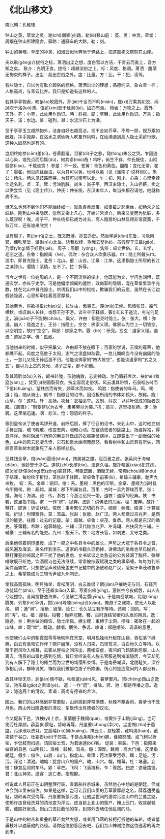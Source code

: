 # 《北山移文》

<span class="r">南北朝：孔稚珪

<link href="../../css/style.css" rel="stylesheet" type="text/css" />

<div class="p">

钟山之英，草堂之灵，驰(chí)烟驿(yì)路，勒(lè)移山庭：
<span class="comment">英、灵：神灵。草堂：周颙在钟山所建隐舍。驿路：通驿车的大路。勒：刻。</span>

<div class="translation">

钟山的英魂，草堂的神灵，如烟云似地奔驰于驿路上，把这篇移文镌刻在山崖。

</div>

夫以耿(gěng)介拔俗之标，萧洒出尘之想，度白雪以方洁，干青云而直上，吾方知之矣。
<span class="comment">耿介：光明正直。拔俗：超越流俗之上。标：风度、格调。萧洒：脱落无拘束的样子。出尘：超出世俗之外。度：比量。方：比。干：犯，凌驾。</span>

<div class="translation">

有些隐士，自以为有耿介超俗的标格，萧洒出尘的理想；品德纯洁，象白雪一样；人格高尚，与青云比并。我只是知道有这样的人。

</div>

若其亭亭物表，皎(jiǎo)皎霞外，芥(jiè)千金而不眄(miǎn)，屣(xǐ)万乘其如脱，闻凤吹于洛(luò)浦，值薪(xīn)歌于延濑(lài)，固亦有焉。
<span class="comment">物表：万物之上。霞外：天外。芥：小草，此处用作动词。眄：斜视。屣：草鞋，此处用作动词。万乘：指天子。浦：水边。值：碰到。濑：水流沙石上为濑。</span>

<div class="translation">

至于亭亭玉立超然物外，洁身自好志趣高洁，视千金如芥草，不屑一顾，视万乘如敝屣，挥手抛弃，在洛水之滨仙听人吹笙作凤鸣，在延濑遇到高人隐士采薪行歌，这种人固然也是有的。

</div>

岂期终始参(cēn)差(cī)，苍黄翻覆，泪翟(dí)子之悲，恸(tòng)朱公之哭。乍回迹以心染，或先贞而后黩(dú)，何其谬(miù)哉！呜呼，尚生不存，仲氏既往，山阿寂寥(liáo)，千载谁赏！
<span class="comment">参差：不一致。苍黄：青色和黄色。翻覆：变化无常。翟子：墨翟。他见练丝而泣，以为其可以黄，也可以黑（见《淮南子·说林训》）。朱公：杨朱。杨朱见歧路而哭，为其可以南可以北。乍：初、刚才。心染：心里牵挂仕途名利。贞：正。黩：污浊肮脏。尚生：尚子平，西汉末隐士，入山担薪，卖之以供食饮（见《高士传》）。仲氏：仲长统，东汉末年人，每当州郡召请他，他就称病不去。</span>

<div class="translation">

但怎么也想不到他们不能始终如一，就象青黄反覆，如墨翟之悲素丝，如杨朱之泣歧路。刚到山中来隐居，忽然又染上凡心，开始非常贞介，后来又变而为肮脏，多么荒谬啊！唉，尚子平、仲长统都已成为过去，高人隐居的山林显得非常寂寞，千秋万年，还有谁来欣赏！

</div>

世有周子，隽(jùn)俗之士，既文既博，亦玄亦史。然而学遁(dùn)东鲁，习隐南郭，偶吹草堂，滥(làn)巾北岳。诱我松桂，欺我云壑(hè)。虽假容于江皋(gāo)，乃缨(yīng)情于好爵(jué)。
<span class="comment">周子：周颙（yóng）。隽俗：卓立世俗。玄，玄学，老庄之道。东鲁：指颜阖（hé）。偶吹：杂合众人吹奏乐器。巾：隐士所戴头巾。滥巾，即冒充隐士。北岳：北山。壑：山谷。江皋：江岸。这里指隐士所居的长江之滨钟山。缨情：系情，忘不了。拉：折辱。</span>

<div class="translation">

当今之世有一位姓周的人，是一个不同流俗的俊才，他既能为文，学问也渊博，既通玄学，亦长于史学。可是他偏学颜阖的遁世，效南郭的隐居，混在草堂里滥竽充数，住在北山中冒充隐士。哄诱我们山中的松桂，欺骗我们的云崖，虽然在长江边假装隐居，心里却牵挂着高官厚禄。

</div>

其始至也，将欲排巢(cháo)父，拉许由，傲百氏，蔑(miè)王侯。风情张日，霜气横秋。或叹幽人长往，或怨王孙不游。谈空空于释部，覈()玄玄于道流，务光何足比，涓(juān)子不能俦(chóu)。
<span class="comment">巢父、许由：都是尧时隐士。张：张大。横：弥漫。幽人：隐逸之士。王孙：指隐士。空空：佛家义理。佛家认为世上一切皆空，以空明空，故曰“空空”。释部：佛家之书。覈（hé）：研究。玄玄：道家义理。道流：道家之学。俦：匹敌。</span>

<div class="translation">

当他初来的时候，似乎把巢父、许由都不放在眼下；百家的学说，王侯的尊荣，他都瞧不起。风度之高胜于太阳，志气之凛盛如秋霜。一忽儿慨叹当今没有幽居的隐士，一忽儿又怪王孙远游不归。他能谈佛家的“四大皆空”，也能谈道家的“玄之又玄”，自以为上古的务光、涓子之辈，都不如他。

</div>

及其鸣驺(zōu)入谷，鹤书赴陇，形驰魄散，志变神动。尔乃眉轩席次，袂(mèi)耸筵(yán)上，焚芰(jì)制而裂荷衣，抗尘容而走俗状。风云凄其带愤，石泉咽(yè)而下怆(chuàng)，望林峦而有失，顾草木而如丧。
<span class="comment">鸣驺：指使者的车马。鸣，喝道；驺，随从骑士。鹤书：指徵召的诏书。因诏板所用的书体如鹤头，故称。陇：山阜。尔：这时。轩：高扬。袂耸：衣袖高举。芰制、荷衣：以荷叶做成的隐者衣服。《离骚》：“制芰荷以为衣兮，集芙蓉以为裳。”抗：高举，这里指张扬。走：驰骋。这里喻迅速。咽：悲泣。怆：怨怒的样子。</span>

<div class="translation">

等到皇帝派了使者鸣锣开道、前呼后拥，捧了征召的诏书，来到山中，这时他立刻手舞足蹈、魂飞魄散，改变志向，暗暗心动。在宴请使者的筵席上，扬眉挥袖，得意洋洋。他将隐居时所穿的用芰荷做成的衣服撕破烧掉，立即露出了一副庸俗的脸色。山中的风云悲凄含愤，岩石和泉水幽咽而怨怒，看看树林和山峦若有所失，回顾百草和树木就象死了亲人那样悲伤。

</div>

至其钮金章，绾(wǎn)墨绶(shòu)，跨属城之雄，冠百里之首。张英风于海甸(diàn)，驰妙誉于浙右。道帙(zhì)长摈(bìn)，法筵久埋。敲扑喧嚣(xiāo)犯其虑，牒(dié)诉倥(kōng)偬(zǒng)装其怀。琴歌既断，酒赋无续，常绸(chóu)缪(móu)于结课，每纷纶于折狱，笼张赵于往图，架卓鲁于前箓(lù)，希踪三辅豪，驰声九州牧。
<span class="comment">钮：系。金章：铜印。绾：系。墨绶：黑色的印带。金章、墨绶为当时县令所佩带。跨：超越。属城：郡下所属各县。百里：古时一县约管辖百里。张：播。海甸：海滨。驰：传。浙右：今浙江绍兴一带。道帙：道家的经典。帙：书套，这里指书籍。摈：一作“殡”，抛弃。法筵：讲佛法的几案。埋：废弃。敲扑：鞭打。牒诉：诉讼状纸。倥偬：事务繁忙迫切的样子。绸缪：纠缠。结课：计算赋税。折狱：判理案件。笼：笼盖。张赵：张敞、赵广汉。两人都做过京兆尹，是西汉的能吏。往图：过去的记载。架：超越。卓鲁：卓茂、鲁恭。两人都是东汉的循吏。箓簿籍。希踪：追慕踪迹。三辅：汉代称京兆尹、左冯翊、右扶风为三辅。三辅豪：三辅有名的能吏。九州：指天下。牧：地方长官，如刺史、太守之类。</span>

<div class="translation">

后来他佩着铜印墨绶，成了一郡之中各县令中的雄长，声势之大冠于各县令之首，威风遍及海滨，美名传到浙东。道家的书籍久已扔掉，讲佛法的坐席也早已抛弃。鞭打罪犯的喧嚣之声干扰了他的思虑，文书诉讼之类急迫的公务装满了胸怀。弹琴唱歌既已断绝，饮酒赋诗也无法继续，常常被综覈赋税之类的事牵缠，每每为判断案件而繁忙，只想使官声政绩笼盖史书记载中的张敞和赵广汉，凌架于卓茂和鲁恭之上，希望能成为三辅令尹或九州刺史。

</div>

使我高霞孤映，明月独举，青松落阴，白云谁侣？磵(jiàn)户摧绝无与归，石径荒凉徒延伫(zhù)。至于还飙(biāo)入幕，写雾出楹(yíng)，蕙帐空兮夜鹤怨，山人去兮晓猨惊。昔闻投簪逸海岸，今见解兰缚尘缨(yīng)。于是南岳献嘲，北陇(lǒng)腾笑，列壑(hè)争讥，攒(zǎn)峰竦(sǒng)诮(qiào)。慨游子之我欺，悲无人以赴吊。
<span class="comment">磵：通“涧”。摧绝：崩落。延伫：长久站立有所等待。还飙：回风。写：同“泻”，吐。楹：屋柱。投簪：抛弃冠簪。簪，古时连结官帽和头发的用具。逸：隐遁。兰：用兰做的佩饰，隐士所佩。缚尘缨：束缚于尘网。攒峰：密聚在一起的山峰。竦：同“耸”，跳动。献嘲、腾笑、争讥、竦诮：都是嘲笑、讥讽的意思。</span>

<div class="translation">

他使我们山中的朝霞孤零零地映照在天空，明月孤独地升起在山巅，青松落下绿荫，白云有谁和它作伴？磵户崩落，没有人归来，石径荒凉，白白地久立等待。以至于迥风吹入帷幕，云雾从屋柱之间泻出，蕙帐空虚，夜间的飞鹤感到怨恨，山人离去，清晨的山猿也感到吃惊。昔日曾听说有人脱去官服逃到海滨隐居，今天却见到有人解下了隐士的佩兰而为尘世的绳缨所束缚。于是南岳嘲讽，北陇耻笑，深谷争相讥讽，群峰讥笑，慨叹我们被那位游子所欺骗，伤心的是连慰问的人都没有。

</div>

故其林惭无尽，涧(jiàn)愧不歇，秋桂遣(qiǎn)风，春萝罢月。骋(chěng)西山之逸议，驰东皋(gāo)之素谒(yè)。
<span class="comment">遣：一作“遗”，排除。骋、驰：都是传播之意。逸议：隐逸高士的清议。素谒：高尚有德者的言论。</span>

<div class="translation">

因此，我们的山林感到非常羞耻，山涧感到非常惭愧，秋桂不飘香风，春萝也不笼月色。西山传出隐逸者的清议，东皋传出有德者的议论。

</div>

今又促装下邑，浪栧(yì)上京，虽情殷于魏阙(què)，或假步于山扃(jiōng)。岂可使芳杜厚颜，薜荔(lì)蒙耻，碧岭再辱，丹崖重(chóng)滓(zǐ)，尘游躅(zhú)于蕙路，污渌池以洗耳。宜扃岫(xiù)幌(huǎng)，掩云关，敛轻雾，藏鸣湍(tuān)。截来辕于谷口，杜妄辔(pèi)于郊端。于是丛条瞋(chēn)胆，叠颖怒魄。或飞柯以折轮，乍低枝而扫迹。请回俗士驾，为君谢逋(bū)客。 
<span class="comment">促装：束装。下邑：指原来做官的县邑（山阴县）。浪栧：鼓棹，驾舟。殷：深厚。魏阙：高大门楼。这里指朝廷。假步：借住。山扃：山门。指北山。重滓：再次蒙受污辱。躅：足迹。污：污。渌池：清池。岫幌：犹言山穴的窗户。岫，山穴。幌，帷幕。杜：堵塞。妄辔：肆意乱闯的车马。颖：草芒。飞柯：飞落枝柯。乍：骤然。扫迹：遮蔽路径。君：北山神灵。逋客：逃亡者。指周颙。</span>

<div class="translation">

听说此人目前正在山阴整理行装，乘着船往京城来，虽然他心中想的是朝廷，但或许会到山里来借住。如果是这样，岂可让我们山里的芳草蒙厚颜之名，薜荔遭受羞耻，碧岭再次受侮辱，丹崖重新蒙污浊，让他尘世间的游踪污浊山中的兰蕙之路，使那许由曾经洗耳的清池变为浑浊。应当锁上北山的窗户，掩上云门，收敛起轻雾，藏匿好泉流。到山口去拦截他的车，到郊外去堵住他乱闯的马。

于是山中的树丛和重叠的草芒勃然大怒，或者用飞落的枝柯打折他的车轮，或者低垂枝叶以遮蔽他的路径。请你这位俗客回去吧，我们为山神谢绝你这位逃客的再次到来。

</div>
